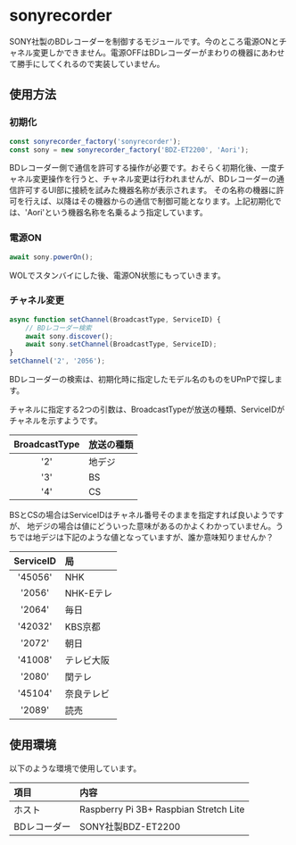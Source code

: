 # sonyrecorder
SONY社製のBDレコーダーを制御するモジュールです。今のところ電源ONとチャネル変更しかできません。電源OFFはBDレコーダーがまわりの機器にあわせて勝手にしてくれるので実装していません。

## 使用方法

### 初期化

```JavaScript
const sonyrecorder_factory('sonyrecorder');
const sony = new sonyrecorder_factory('BDZ-ET2200', 'Aori');
```
BDレコーダー側で通信を許可する操作が必要です。おそらく初期化後、一度チャネル変更操作を行うと、チャネル変更は行われませんが、BDレコーダーの通信許可するUI部に接続を試みた機器名称が表示されます。
その名称の機器に許可を行えば、以降はその機器からの通信で制御可能となります。上記初期化では、'Aori'という機器名称を名乗るよう指定しています。

### 電源ON

```JavaScript
await sony.powerOn();
```
WOLでスタンバイにした後、電源ON状態にもっていきます。

### チャネル変更

```JavaScript
async function setChannel(BroadcastType, ServiceID) {
    // BDレコーダー検索
    await sony.discover();
    await sony.setChannel(BroadcastType, ServiceID);
}
setChannel('2', '2056');
```
BDレコーダーの検索は、初期化時に指定したモデル名のものをUPnPで探します。

チャネルに指定する2つの引数は、BroadcastTypeが放送の種類、ServiceIDがチャネルを示すようです。

|BroadcastType|放送の種類|
|:---:|:----|
|'2'|地デジ|
|'3'|BS|
|'4'|CS|

BSとCSの場合はServiceIDはチャネル番号そのままを指定すれば良いようですが、
地デジの場合は値にどういった意味があるのかよくわかっていません。うちでは地デジは下記のような値となっていますが、誰か意味知りませんか？

|ServiceID|局|
|:----:|:----|
|'45056'|NHK|
|'2056'|NHK-Eテレ|
|'2064'|毎日|
|'42032'|KBS京都|
|'2072'|朝日|
|'41008'|テレビ大阪|
|'2080'|関テレ|
|'45104'|奈良テレビ|
|'2089'|読売|

## 使用環境
以下のような環境で使用しています。

|項目|内容|
|:----|:--------------------------------------|
|ホスト|Raspberry Pi 3B+ Raspbian Stretch Lite|
|BDレコーダー|SONY社製BDZ-ET2200|
